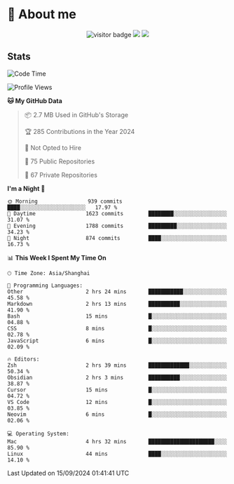<!-- ![](https://youpai.roccoshi.top/img/20200804214216.png) -->

# 🧐 About me
 
<p align="center">
<img src="https://visitor-badge.laobi.icu/badge?page_id=Lincest.Lincest&title=hits" alt="visitor badge"/>
<a href="mailto:imroccoshi@gmail.com"><img src="https://img.shields.io/badge/gmail-imroccoshi%40gmail.com-red"></a>
<a href="https://blog.roccoshi.top"><img src="https://img.shields.io/badge/blog-roccoshi-green"></a>
</p>

## Stats

<!--START_SECTION:waka-->
![Code Time](http://img.shields.io/badge/Code%20Time-1%2C516%20hrs%2052%20mins-blue)

![Profile Views](http://img.shields.io/badge/Profile%20Views-1-blue)

**🐱 My GitHub Data** 

> 📦 2.7 MB Used in GitHub's Storage 
 > 
> 🏆 285 Contributions in the Year 2024
 > 
> 🚫 Not Opted to Hire
 > 
> 📜 75 Public Repositories 
 > 
> 🔑 67 Private Repositories 
 > 
**I'm a Night 🦉** 

```text
🌞 Morning                939 commits         ████░░░░░░░░░░░░░░░░░░░░░   17.97 % 
🌆 Daytime                1623 commits        ████████░░░░░░░░░░░░░░░░░   31.07 % 
🌃 Evening                1788 commits        █████████░░░░░░░░░░░░░░░░   34.23 % 
🌙 Night                  874 commits         ████░░░░░░░░░░░░░░░░░░░░░   16.73 % 
```


📊 **This Week I Spent My Time On** 

```text
🕑︎ Time Zone: Asia/Shanghai

💬 Programming Languages: 
Other                    2 hrs 24 mins       ███████████░░░░░░░░░░░░░░   45.58 % 
Markdown                 2 hrs 13 mins       ██████████░░░░░░░░░░░░░░░   41.90 % 
Bash                     15 mins             █░░░░░░░░░░░░░░░░░░░░░░░░   04.88 % 
CSS                      8 mins              █░░░░░░░░░░░░░░░░░░░░░░░░   02.78 % 
JavaScript               6 mins              █░░░░░░░░░░░░░░░░░░░░░░░░   02.09 % 

🔥 Editors: 
Zsh                      2 hrs 39 mins       █████████████░░░░░░░░░░░░   50.34 % 
Obsidian                 2 hrs 3 mins        ██████████░░░░░░░░░░░░░░░   38.87 % 
Cursor                   15 mins             █░░░░░░░░░░░░░░░░░░░░░░░░   04.72 % 
VS Code                  12 mins             █░░░░░░░░░░░░░░░░░░░░░░░░   03.85 % 
Neovim                   6 mins              █░░░░░░░░░░░░░░░░░░░░░░░░   02.06 % 

💻 Operating System: 
Mac                      4 hrs 32 mins       █████████████████████░░░░   85.90 % 
Linux                    44 mins             ████░░░░░░░░░░░░░░░░░░░░░   14.10 % 
```


 Last Updated on 15/09/2024 01:41:41 UTC
<!--END_SECTION:waka-->


